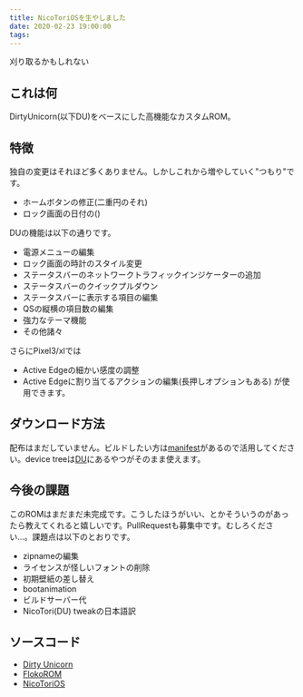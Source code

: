 ```yaml
---
title: NicoToriOSを生やしました
date: 2020-02-23 19:00:00
tags:
---
```

刈り取るかもしれない
<!-- more -->
<!-- toc -->
## これは何
DirtyUnicorn(以下DU)をベースにした高機能なカスタムROM。

## 特徴
独自の変更はそれほど多くありません。しかしこれから増やしていく"つもり"です。
- ホームボタンの修正(二重円のそれ)
- ロック画面の日付の()

DUの機能は以下の通りです。
- 電源メニューの編集
- ロック画面の時計のスタイル変更
- ステータスバーのネットワークトラフィックインジケーターの追加
- ステータスバーのクイックプルダウン
- ステータスバーに表示する項目の編集
- QSの縦横の項目数の編集
- 強力なテーマ機能
- その他諸々

さらにPixel3/xlでは
- Active Edgeの細かい感度の調整
- Active Edgeに割り当てるアクションの編集(長押しオプションもある)
が使用できます。

## ダウンロード方法
配布はまだしていません。ビルドしたい方は[manifest](https://github.com/NicoToriOS/android_manifest)があるので活用してください。device treeは[DU](https://github.com/DirtyUnicorns)にあるやつがそのまま使えます。

## 今後の課題
このROMはまだまだ未完成です。こうしたほうがいい、とかそういうのがあったら教えてくれると嬉しいです。PullRequestも募集中です。むしろください...。課題点は以下のとおりです。
- zipnameの編集
- ライセンスが怪しいフォントの削除
- 初期壁紙の差し替え
- bootanimation
- ビルドサーバー代
- NicoTori(DU) tweakの日本語訳

## ソースコード
- [Dirty Unicorn](https://github.com/DirtyUnicorns)
- [FlokoROM](https://github.com/FlokoROM)
- [NicoToriOS](https://github.com/NicoToriOS)